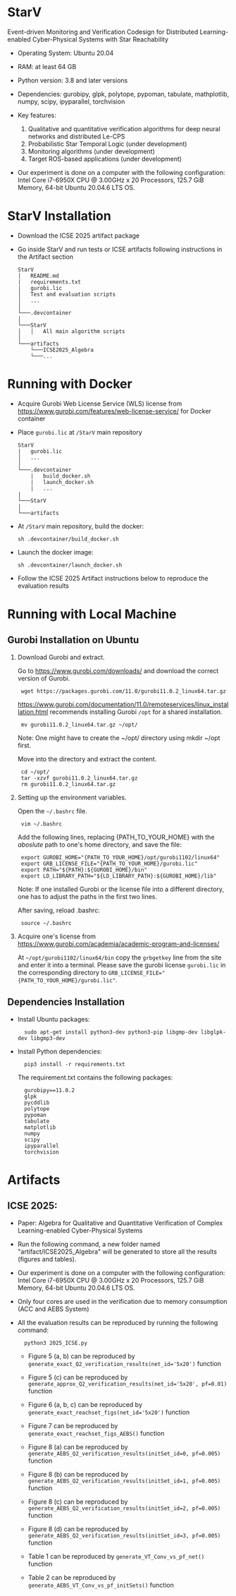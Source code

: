 # StarV
Event-driven Monitoring and Verification Codesign for Distributed Learning-enabled Cyber-Physical Systems with Star Reachability
 - Operating System: Ubuntu 20.04
 - RAM: at least 64 GB
 - Python version: 3.8 and later versions
 - Dependencies: gurobipy, glpk, polytope, pypoman, tabulate, mathplotlib, numpy, scipy, ipyparallel, torchvision
 - Key features:
    1) Qualitative and quantitative verification algorithms for deep neural networks and distributed Le-CPS
    2) Probabilistic Star Temporal Logic (under development)
    3) Monitoring algorithms (under development)
    4) Target ROS-based applications (under development)

-  Our experiment is done on a computer with the following configuration: Intel Core i7-6950X CPU @ 3.00GHz x 20 Processors, 125.7 GiB Memory, 64-bit Ubuntu 20.04.6 LTS OS.

# StarV Installation

  - Download the ICSE 2025 artifact package

  - Go inside StarV and run tests or ICSE artifacts following instructions in the Artifact section

        StarV
        │   README.md
        |   requirements.txt
        |   gurobi.lic
        │   Test and evaluation scripts
        │   ...    
        │
        └───.devcontainer
        │
        └───StarV
        │   │   All main algorithm scripts
        │   
        └───artifacts
            └───ICSE2025_Algebra
            └───...
  

# Running with Docker

  - Acquire Gurobi Web License Service (WLS) license from https://www.gurobi.com/features/web-license-service/ for Docker container

  - Place ```gurobi.lic``` at ```/StarV``` main repository

        StarV
        |   gurobi.lic
        │   ...    
        │
        └───.devcontainer
            |   build_docker.sh
            |   launch_docker.sh
            |   ...
        |
        └───StarV
        │   
        └───artifacts
  

  - At ```/StarV``` main repository, build the docker:

        sh .devcontainer/build_docker.sh

  - Launch the docker image:

        sh .devcontainer/launch_docker.sh

  - Follow the ICSE 2025 Artifact instructions below to reproduce the evaluation results

# Running with Local Machine

## Gurobi Installation on Ubuntu

1) Download Gurobi and extract.

   Go to https://www.gurobi.com/downloads/ and download the correct version of Gurobi.

        wget https://packages.gurobi.com/11.0/gurobi11.0.2_linux64.tar.gz

   https://www.gurobi.com/documentation/11.0/remoteservices/linux_installation.html recommends installing Gurobi `/opt` for a shared installation.

        mv gurobi11.0.2_linux64.tar.gz ~/opt/

   Note: One might have to create the ~/opt/ directory using mkdir ~/opt first.

   Move into the directory and extract the content.

        cd ~/opt/
        tar -xzvf gurobi11.0.2_linux64.tar.gz
        rm gurobi11.0.2_linux64.tar.gz


2) Setting up the environment variables.

    Open the `~/.bashrc` file.

        vim ~/.bashrc

    Add the following lines, replacing {PATH_TO_YOUR_HOME} with the _aboslute_ path to one's home directory, and save the file:

        export GUROBI_HOME="{PATH_TO_YOUR_HOME}/opt/gurobi1102/linux64"
        export GRB_LICENSE_FILE="{PATH_TO_YOUR_HOME}/gurobi.lic"
        export PATH="${PATH}:${GUROBI_HOME}/bin"
        export LD_LIBRARY_PATH="${LD_LIBRARY_PATH}:${GUROBI_HOME}/lib"

    Note: If one installed Gurobi or the license file into a different directory, one has to adjust the paths in the first two lines.

    After saving, reload .bashrc:

        source ~/.bashrc

3) Acquire one's license from https://www.gurobi.com/academia/academic-program-and-licenses/

    At `~/opt/gurobi1102/linux64/bin` copy the `grbgetkey` line from the site and enter it into a terminal. Please save the gurobi license `gurobi.lic` in the corresponding directory to `GRB_LICENSE_FILE="{PATH_TO_YOUR_HOME}/gurobi.lic"`.

## Dependencies Installation

- Install Ubuntu packages:

        sudo apt-get install python3-dev python3-pip libgmp-dev libglpk-dev libgmp3-dev

- Install Python dependencies:

        pip3 install -r requirements.txt

  The requirement.txt contains the following packages:

        gurobipy==11.0.2
        glpk
        pycddlib
        polytope
        pypoman
        tabulate
        matplotlib
        numpy
        scipy
        ipyparallel
        torchvision




# Artifacts

## ICSE 2025:

- Paper: Algebra for Qualitative and Quantitative Verification of Complex Learning-enabled Cyber-Physical Systems

- Run the following command, a new folder named "artifact/ICSE2025_Algebra" will be generated to store all the results (figures and tables).

- Our experiment is done on a computer with the following configuration: Intel Core i7-6950X CPU @ 3.00GHz x 20 Processors, 125.7 GiB Memory, 64-bit Ubuntu 20.04.6 LTS OS.

- Only four cores are used in the verification due to memory consumption (ACC and AEBS System)

- All the evaluation results can be reproduced by running the following command:

        python3 2025_ICSE.py

   - Figure 5 (a, b) can be reproduced by ```generate_exact_Q2_verification_results(net_id='5x20')``` function

   - Figure 5 (c) can be reproduced by ```generate_approx_Q2_verification_results(net_id='5x20', pf=0.01)``` function

   - Figure 6 (a, b, c) can be reproduced by ```generate_exact_reachset_figs(net_id='5x20')``` function

   - Figure 7 can be reproduced by ```generate_exact_reachset_figs_AEBS()``` function

   - Figure 8 (a) can be reproduced by ```generate_AEBS_Q2_verification_results(initSet_id=0, pf=0.005)``` function

   - Figure 8 (b) can be reproduced by ```generate_AEBS_Q2_verification_results(initSet_id=1, pf=0.005)``` function

   - Figure 8 (c) can be reproduced by ```generate_AEBS_Q2_verification_results(initSet_id=2, pf=0.005)``` function

   - Figure 8 (d) can be reproduced by ```generate_AEBS_Q2_verification_results(initSet_id=3, pf=0.005)``` function

   - Table 1 can be reproduced by ```generate_VT_Conv_vs_pf_net()``` function

   - Table 2 can be reproduced by ```generate_AEBS_VT_Conv_vs_pf_initSets()``` function
